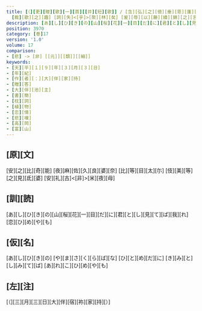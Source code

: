 ```yaml
---
title: [（][更][贈][歌][一][首][[并][短][歌]] / [含][弘][之][徳][垂][恩][蓬][体][不][貲][之][思][報][慰][陋][心] [載][荷]<[来][眷]>[無][堪][所][喩][也] [但][以][稚][時][不][渉][遊][藝][之][庭] [横][翰][之][藻][自][乏]<[乎]>[彫][蟲][焉] [幼][年][未][逕][山][柿][之][門]
  [裁][歌][之][趣] [詞][失]<[乎]>[聚][林][矣] [爰][辱][以][藤][續][錦][之][言][更][題][将][石][間][瓊][之][詠] <[固]>[是][俗][愚][懐][癖] [不][能][黙][已] [仍][捧][數][行][式][酬][嗤][咲][其][詞][曰][）]
description: [あ][し][ひ][き][の][山][桜][花][一][目][だ][に][君][と][し][見][て][ば][我][れ][恋][ひ][め][や][も]
position: 3970
category: [巻]17
version: '1.0'
volume: 17
comparison:
- [悲] -> [非] [[元]][[類]][[細]]
keywords:
- [天][平][１][９][年][３][月][３][日]
- [年][紀]
- [作][者][：][大][伴][家][持]
- [贈][答]
- [大][伴][池][主]
- [書][簡]
- [枕][詞]
- [植][物]
- [恋][情]
- [悲][嘆]
- [高][岡]
- [富][山]
---
```


## [原][文]

[安][之][比][奇][能] [夜][麻][佐][久][良][婆][奈] [比][等][目][太][尓] [伎][美][等][之][見][氐][婆] [安][礼][古]<[非]>[米][夜][母]

## [訓][読]

[あ][し][ひ][き][の][山][桜][花][一][目][だ][に][君][と][し][見][て][ば][我][れ][恋][ひ][め][や][も]

## [仮][名]

[あ][し][ひ][き][の] [や][ま][さ][く][ら][ば][な] [ひ][と][め][だ][に] [き][み][と][し][み][て][ば] [あ][れ][こ][ひ][め][や][も]

## [左][注]

[（][三][月][三][日][大][伴][宿][祢][家][持][）]
